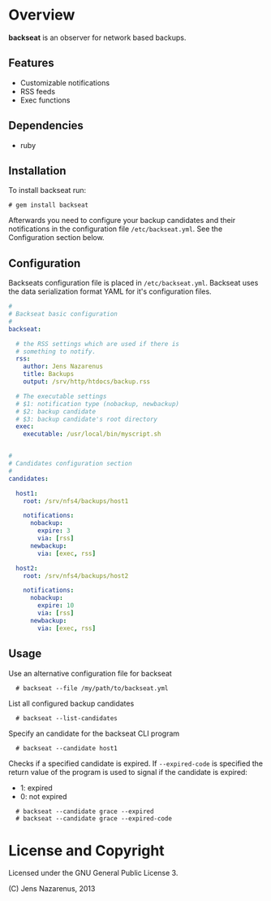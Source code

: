 Overview
========
**backseat** is an observer for network based backups.

Features
--------
  - Customizable notifications
  - RSS feeds 
  - Exec functions

Dependencies
------------
  - ruby

Installation
------------
To install backseat run:
```
# gem install backseat
```

Afterwards you need to configure your backup candidates and their notifications in
the configuration file `/etc/backseat.yml`. See the Configuration section below.

Configuration
-------------
Backseats configuration file is placed in `/etc/backseat.yml`. Backseat uses
the data serialization format YAML for it's configuration files.

```YAML
#
# Backseat basic configuration
#
backseat:

  # the RSS settings which are used if there is 
  # something to notify.
  rss:
    author: Jens Nazarenus
    title: Backups
    output: /srv/http/htdocs/backup.rss

  # The executable settings
  # $1: notification type (nobackup, newbackup)
  # $2: backup candidate
  # $3: backup candidate's root directory
  exec:
    executable: /usr/local/bin/myscript.sh


#
# Candidates configuration section
#
candidates: 

  host1:
    root: /srv/nfs4/backups/host1

    notifications:
      nobackup:
        expire: 3
        via: [rss]
      newbackup:
        via: [exec, rss]

  host2:
    root: /srv/nfs4/backups/host2

    notifications:
      nobackup:
        expire: 10
        via: [rss]
      newbackup:
        via: [exec, rss]
```

Usage
-----
Use an alternative configuration file for backseat
```
  # backseat --file /my/path/to/backseat.yml
```

List all configured backup candidates
```
  # backseat --list-candidates
```

Specify an candidate for the backseat CLI program
```
  # backseat --candidate host1
```

Checks if a specified candidate is expired. If `--expired-code` is specified the return value of the program is
used to signal if the candidate is expired:
  - 1: expired
  - 0: not expired

``` 
  # backseat --candidate grace --expired
  # backseat --candidate grace --expired-code
```


License and Copyright
=====================
Licensed under the GNU General Public License 3.

(C) Jens Nazarenus, 2013
